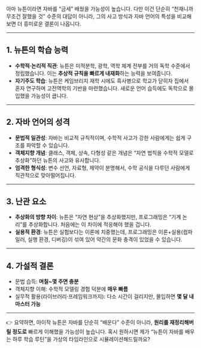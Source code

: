아마 뉴튼이라면 자바를 “금세” 배웠을 가능성이 높습니다. 다만 이건 단순히 “천재니까 무조건 잘했을 것” 수준의 대답이 아니라, 그의 사고 방식과 자바 언어의 특성을 비교해보면 더 흥미로운 결론이 나옵니다.

---

## 1. 뉴튼의 학습 능력

* **수학적·논리적 직관**: 뉴튼은 미적분학, 광학, 역학 체계 전부를 거의 독학 수준에서 정립했습니다. 이는 **추상적 규칙을 빠르게 내재화**하는 능력을 보여줍니다.
* **자기주도 학습**: 뉴튼은 케임브리지 재학 시에도 흑사병으로 학교가 닫히자 집에서 혼자 연구하며 고전역학의 기반을 마련했습니다. 새로운 언어 습득에도 독학으로 몰입했을 가능성이 큽니다.

---

## 2. 자바 언어의 성격

* **문법적 일관성**: 자바는 비교적 규칙적이며, 수학적 사고가 강한 사람에게는 쉽게 구조를 파악할 수 있습니다.
* **객체지향 개념**: 클래스, 객체, 상속, 다형성 같은 개념은 “자연 법칙을 수학적 모델로 추상화”하던 뉴튼의 사고와 유사합니다.
* **엄격한 형식성**: 변수 선언, 자료형, 제약이 분명해서, 수학 공식을 다루던 사람에게 직관적으로 맞아떨어집니다.

---

## 3. 난관 요소

* **추상화의 방향 차이**: 뉴튼은 “자연 현상”을 추상화했지만, 프로그래밍은 “기계 논리”를 추상화합니다. 처음에는 이 차이에 적응해야 했을 겁니다.
* **실용적 환경**: 뉴튼은 실험보다는 이론에 치중했는데, 프로그래밍은 이론+실용(컴파일러, 실행 환경, 디버깅)이 섞여 있어 약간의 문화 충격이 있었을 수 있습니다.

---

## 4. 가설적 결론

* 문법 습득: **며칠~몇 주면 충분**
* 객체지향 이해: 수학적 모델링 경험 덕분에 **매우 빠름**
* 실무적 활용(라이브러리·프레임워크까지): 다소 시간이 걸리지만, 몰입하면 **몇 달 내 마스터 가능**

---

👉 요약하면, 아이작 뉴튼은 자바를 단순히 “배운다” 수준이 아니라, **원리를 재정리해버릴 정도로** 빠르게 이해했을 가능성이 높습니다.
혹시 원하시면 제가 “뉴튼이 자바를 배우는 하루 학습 루틴”을 가상의 타임라인으로 시뮬레이션해드릴까요?
